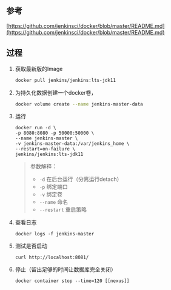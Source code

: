 
参考
--------
[https://github.com/jenkinsci/docker/blob/master/README.md](https://github.com/jenkinsci/docker/blob/master/README.md)

过程
----------
1. 获取最新版的Image
	```bash
	docker pull jenkins/jenkins:lts-jdk11
	```
2. 为持久化数据创建一个docker卷，
	```bash
	docker volume create --name jenkins-master-data
	```	
3. 运行
	
	```
	docker run -d \
	-p 8080:8080 -p 50000:50000 \
	--name jenkins-master \
	-v jenkins-master-data:/var/jenkins_home \
	--restart=on-failure \
	jenkins/jenkins:lts-jdk11
	```	
	> 参数解释：
	>	- `-d` 在后台运行（分离运行detach）
	>	- `-p` 绑定端口
	>	- `-v` 绑定卷
	>	- `--name` 命名
	>	- `--restart` 重启策略
4. 查看日志
	```
	docker logs -f jenkins-master
	```	
5. 测试是否启动
	```	
	curl http://localhost:8081/
	```
6. 停止（留出足够的时间让数据库完全关闭）
	```
	docker container stop --time=120 [[nexus]]
	```